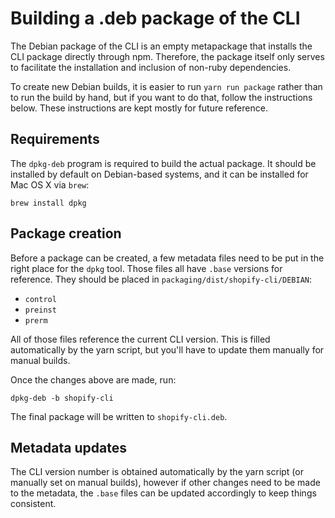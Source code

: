 # Building a .deb package of the CLI

The Debian package of the CLI is an empty metapackage that installs the CLI package directly through npm. Therefore, the
package itself only serves to facilitate the installation and inclusion of non-ruby dependencies.

To create new Debian builds, it is easier to run `yarn run package` rather than to run the build by hand, but if you
want to do that, follow the instructions below. These instructions are kept mostly for future reference.

## Requirements

The `dpkg-deb` program is required to build the actual package. It should be installed by default on Debian-based
systems, and it can be installed for Mac OS X via `brew`:

```
brew install dpkg
```

## Package creation

Before a package can be created, a few metadata files need to be put in the right place for the `dpkg` tool. Those files
all have `.base` versions for reference. They should be placed in `packaging/dist/shopify-cli/DEBIAN`:

* `control`
* `preinst` 
* `prerm`

All of those files reference the current CLI version. This is filled automatically by the yarn script, but you'll have to
update them manually for manual builds.

Once the changes above are made, run:

```
dpkg-deb -b shopify-cli
```

The final package will be written to `shopify-cli.deb`.

## Metadata updates

The CLI version number is obtained automatically by the yarn script (or manually set on manual builds), however if other
changes need to be made to the metadata, the `.base` files can be updated accordingly to keep things consistent.
